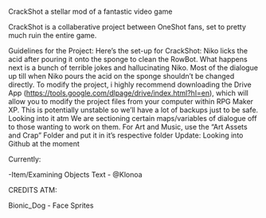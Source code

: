 CrackShot
a stellar mod of a fantastic video game

CrackShot is a collaberative project between OneShot fans, set to pretty much ruin the entire game. 


Guidelines for the Project:
Here’s the set-up for CrackShot: Niko licks the acid after pouring it onto the sponge to clean the RowBot. What happens next is a bunch of terrible jokes and hallucinating Niko. Most of the dialogue up till when Niko pours the acid on the sponge shouldn’t be changed directly. 
To modify the project, i highly recommend downloading the Drive App (https://tools.google.com/dlpage/drive/index.html?hl=en), which will allow you to modify the project files from your computer within RPG Maker XP. This is potentially unstable so we’ll have a lot of backups just to be safe. Looking into it atm
We are sectioning certain maps/variables of dialogue off to those wanting to work on them. 
For Art and Music, use the “Art Assets and Crap” Folder and put it in it’s respective folder
Update: Looking into Github at the moment



Currently:


-Item/Examining Objects Text - @Klonoa




CREDITS ATM:


Bionic_Dog - Face Sprites


